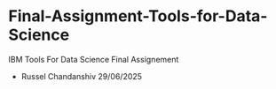 # Final-Assignment-Tools-for-Data-Science
IBM Tools For Data Science Final Assignement
- Russel Chandanshiv 29/06/2025
